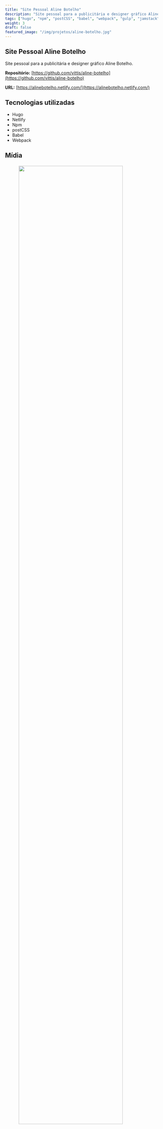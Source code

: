 ```yaml
---
title: "Site Pessoal Aline Botelho"
description: "Site pessoal para a publicitária e designer gráfico Aline Botelho."
tags: ["hugo", "npm", "postCSS", "babel", "webpack", "gulp", "jamstack"]
weight: 3
draft: false
featured_image: "/img/projetos/aline-botelho.jpg"
---
```


## Site Pessoal Aline Botelho

Site pessoal para a publicitária e designer gráfico Aline Botelho.

**Repositório:** [https://github.com/vittis/aline-botelho](https://github.com/vittis/aline-botelho)

**URL:** [https://alinebotelho.netlify.com/](https://alinebotelho.netlify.com/)


## Tecnologias utilizadas

* Hugo
* Netlify
* Npm
* postCSS
* Babel
* Webpack

## Mídia

<figure>
  <img src="/img/projetos/aline-botelho.jpg" class="img-responsive center-block" style="width: 90%;padding: 5px;" />
</figure>